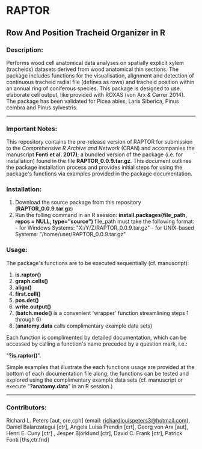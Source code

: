 RAPTOR
======================

## Row And Position Tracheid Organizer in R

### Description:

Performs wood cell anatomical data analyses on spatially explicit xylem (tracheids) datasets derived from wood anatomical thin sections. The package includes functions for the visualisation, alignment and detection of continuous tracheid radial file (defines as rows) and tracheid position within an annual ring of coniferous species. This package is designed to use elaborate cell output, like provided with ROXAS (von Arx & Carrer 2014). The package has been validated for Picea abies, Larix Siberica, Pinus cembra and Pinus sylvestris.


-------------

### Important Notes:

This repository contains the pre-release version of RAPTOR for submission to the
*Comprehensive R Archive and Network* (CRAN) and accompanies the manuscript **Fonti et al. 2017)**; a bundled version of the package (i.e. for installation) found in the file **RAPTOR_0.0.9.tar.gz**.
This document outlines the package installation process and provides initial 
steps for using the package's functions via examples provided in the package documentation.

### Installation:

1. Download the source package from this repository (**RAPTOR_0.0.9.tar.gz**)
2. Run the folling command in an R session:
      **install.packages(file_path, repos = NULL, type="source")**
      file_path must take the following format:
            - for Windows Systems: "X:/Y/Z/RAPTOR_0.0.9.tar.gz"
            - for UNIX-based Systems: "/home/user/RAPTOR_0.0.9.tar.gz"
            
### Usage:

The package's functions are to be executed sequentially (cf. manuscript):

1. **is.raptor()**
2. **graph.cells()**
3. **align()**
4. **first.cell()**
5. **pos.det()**
6. **write.output()**
7. (**batch.mode()** is a convenient 'wrapper' function streamlining steps 1 through 6)
8. (**anatomy.data** calls complimentary example data sets)

Each function is complimented by detailed documentation, which can be accessed by calling
a function's name preceded by a question mark, i.e.:

"**?is.raptor()**".

Simple examples that illustrate the each functions usage are provided at the bottom
of each documentation file along; the functions can be tested and explored using the 
complimentary example data sets (cf. manuscript or execute "**?anatomy.data**" in an 
R session.)

-------------


            
            



### Contributors:


Richard L. Peters [aut, cre,cph] (email: richardlouispeters3@hotmail.com), Daniel Balanzategui [ctr], Angela Luisa Prendin [crt], Georg von Arx [aut], Henri E. Cuny [ctr] , Jesper Björklund [ctr], David C. Frank [ctr], Patrick Fonti [ths,ctr.fnd]



